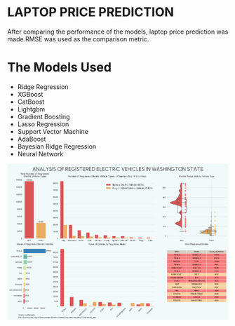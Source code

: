 # LAPTOP PRICE PREDICTION

After comparing the performance of the models, laptop price prediction was made.RMSE was used as the comparison metric.

# The Models Used

 - Ridge Regression
 - XGBoost 
 - CatBoost
 - Lightgbm
 - Gradient Boosting
 - Lasso Regression
 - Support Vector Machine
 - AdaBoost
 - Bayesian Ridge Regression
 - Neural Network


<img src=https://github.com/melihakbaba/Analysis_of_Electric_Vehicles_in_Washington_State/blob/96c97e4bff53cd581b58aa7f8c3a66b2b5da0157/dashboard.png width="750"/>